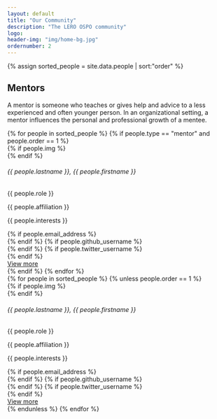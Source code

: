 ```yaml
---
layout: default
title: "Our Community"
description: "The LERO OSPO community"
logo:
header-img: "img/home-bg.jpg"
ordernumber: 2
---
```


{% assign sorted_people = site.data.people | sort:"order" %}

<section class="py-5">
  <div class="custom-container">
    <h2 class="mb-3 text-center">Mentors</h2> 
    <p class="text-justify">
      A mentor is someone who teaches or gives help and advice to a less experienced and often younger person. In an organizational setting, a mentor influences the personal and professional growth of a mentee.
    </p>
  </div>
</section>

<div class="container w-100 mb-4">
  <div class="member-block hor mx-auto">
    {% for people in sorted_people %} 
      {% if people.type == "mentor" and people.order == 1 %}
        <div class="member-info">
          {% if people.img %}
            <div class="pp small mb-2">
                <img class="profile_img" alt="" src="{{ site.baseurl }}/img/people/{{ people.img }}">
            </div>
          {% endif %}
          <h6>{{ people.lastname }}, {{ people.firstname }}</h6>
          <p>{{ people.role }}</p>
          <label class="text-secondary text-uppercase text-muted">{{ people.affiliation }}</label>
        </div>
        <div class="member-details fw">
          <p> {{ people.interests }}</p>
          <div class="d-flex justify-content-between align-items-center bottom">
            <div class="d-flex mt-2">
              {% if people.email_address %}
                <a href="mailto:{{ people.email_address }}">
                  <div class="ic-box gh"><i class="bi bi-envelope-fill"></i></div>
                </a>
              {% endif %}
              {% if people.github_username %}
                <a href="https://github.com/{{ people.github_username }}" target="__blank">
                  <div class="ic-box gh"><i class="bi bi-github"></i></div>
                </a>
              {% endif %}
              {% if people.twitter_username %}
                  <a href="https://twitter.com/{{ people.twitter_username }}" target="__blank">
                    <div class="ic-box tw"><i class="bi bi-twitter"></i></div>
                  </a>
              {% endif %}
            </div>
            <a class="btn btn-lero-outline" href="{{site.base_url/}}">View more</a>
          </div>
        </div>
      {% endif %}
    {% endfor %}
  </div>
</div>
<div class="container">
  <div class="row">
    {% for people in sorted_people %} 
      {% unless people.order == 1 %}
        <div class="col-md-3">
          <div class="member-block ver">
            <div class="member-info">
              {% if people.img %}
                <div class="pp small mb-2">
                    <img class="profile_img" alt="" src="{{ site.baseurl }}/img/people/{{ people.img }}">
                </div>
              {% endif %}
              <h6>{{ people.lastname }}, {{ people.firstname }}</h6>
              <p>{{ people.role }}</p>
              <label class="text-secondary text-uppercase text-muted">{{ people.affiliation }}</label>
            </div>
            <div class="member-details">
              <p> {{ people.interests }}</p>
              <div class="d-flex justify-content-between align-items-center">
              <div class="d-flex mt-2">
                  {% if people.email_address %}
                    <a href="mailto:{{ people.email_address }}">
                      <div class="ic-box gh"><i class="bi bi-envelope-fill"></i></div>
                    </a>
                  {% endif %}
                  {% if people.github_username %}
                    <a href="https://github.com/{{ people.github_username }}" target="__blank">
                      <div class="ic-box gh"><i class="bi bi-github"></i></div>
                    </a>
                  {% endif %}
                  {% if people.twitter_username %}
                      <a href="https://twitter.com/{{ people.twitter_username }}" target="__blank">
                        <div class="ic-box tw"><i class="bi bi-twitter"></i></div>
                      </a>
                  {% endif %}
                </div>
                <a class="btn btn-lero-outline" href="mentor-details.html">View more</a>
              </div>
            </div>
          </div>
        </div>
      {% endunless %}
    {% endfor %}
  </div>

</div>
